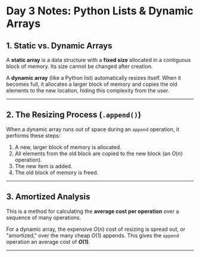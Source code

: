 # Day 3 Notes: Python Lists & Dynamic Arrays

## 1. Static vs. Dynamic Arrays

A **static array** is a data structure with a **fixed size** allocated in a contiguous block of memory. Its size cannot be changed after creation.

A **dynamic array** (like a Python list) automatically resizes itself. When it becomes full, it allocates a larger block of memory and copies the old elements to the new location, hiding this complexity from the user.

---

## 2. The Resizing Process (`.append()`)

When a dynamic array runs out of space during an `append` operation, it performs these steps:
1.  A new, larger block of memory is allocated.
2.  All elements from the old block are copied to the new block (an $O(n)$ operation).
3.  The new item is added.
4.  The old block of memory is freed.

---

## 3. Amortized Analysis

This is a method for calculating the **average cost per operation** over a sequence of many operations.

For a dynamic array, the expensive $O(n)$ cost of resizing is spread out, or "amortized," over the many cheap $O(1)$ appends. This gives the `append` operation an average cost of **$O(1)$**.

---
